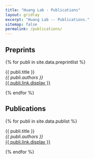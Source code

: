 ```yaml
---
title: "Huang Lab - Publications"
layout: gridlay
excerpt: "Huang Lab -- Publications."
sitemap: false
permalink: /publications/
---
```


## Preprints
{% for publi in site.data.preprintlist %}

  {{ publi.title }} <br />
  <em>{{ publi.authors }} </em><br /><a href="{{ publi.link.url }}">{{ publi.link.display }}</a>

{% endfor %}

## Publications
{% for publi in site.data.publist %}

  {{ publi.title }} <br />
  <em>{{ publi.authors }} </em><br /><a href="{{ publi.link.url }}">{{ publi.link.display }}</a>

{% endfor %}
